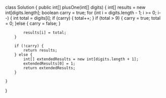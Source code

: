 class Solution {
    public int[] plusOne(int[] digits) {
        int[] results = new int[digits.length];
        boolean carry = true;
        for (int i = digits.length - 1; i >= 0; i--) {
            int total = digits[i];
            if (carry) {
                total++;
            }
            if (total > 9) {
                carry = true;
                total = 0;
            }else {
                carry = false;
            }
            
            results[i] = total;
        }
        
        if (!carry) {
            return results;
        } else {
            int[] extendedResults = new int[digits.length + 1];
            extendedResults[0] = 1;
            return extendedResults;
        }

    }
}
